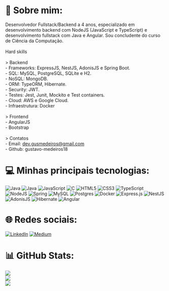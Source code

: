 # 💫 Sobre mim:
Desenvolvedor Fullstack/Backend a 4 anos, especializado em desenvolvimento backend com NodeJS (JavaScript e TypeScript) e desenvolvimento fullstack com Java e Angular. Sou concludente do curso de Ciência da Computação.<br><br>Hard skills<br><br>> Backend<br>- Frameworks: ExpressJS, NestJS, AdonisJS e Spring Boot.<br>- SQL: MySQL, PostgreSQL, SQLite e H2.<br>- NoSQL: MongoDB.<br>- ORM: TypeORM, Hibernate.<br>- Security: JWT.<br>- Testes: Jest, Junit, Mockito e Test containers.<br>- Cloud: AWS e Google Cloud.<br>- Infraestrutura: Docker<br><br>> Frontend<br>- AngularJS<br>- Bootstrap<br><br>> Contatos<br>- Email: dev.gusmedeiros@gmail.com<br>- Github: gustavo-medeiros18

# 💻 Minhas principais tecnologias:
![Java](https://img.shields.io/badge/java-%23ED8B00.svg?style=for-the-badge&logo=openjdk&logoColor=white) ![Java](https://img.shields.io/badge/java-%23ED8B00.svg?style=for-the-badge&logo=openjdk&logoColor=white) ![JavaScript](https://img.shields.io/badge/javascript-%23323330.svg?style=for-the-badge&logo=javascript&logoColor=%23F7DF1E) ![C](https://img.shields.io/badge/c-%2300599C.svg?style=for-the-badge&logo=c&logoColor=white) ![HTML5](https://img.shields.io/badge/html5-%23E34F26.svg?style=for-the-badge&logo=html5&logoColor=white) ![CSS3](https://img.shields.io/badge/css3-%231572B6.svg?style=for-the-badge&logo=css3&logoColor=white) ![TypeScript](https://img.shields.io/badge/typescript-%23007ACC.svg?style=for-the-badge&logo=typescript&logoColor=white) ![NodeJS](https://img.shields.io/badge/node.js-6DA55F?style=for-the-badge&logo=node.js&logoColor=white) ![Spring](https://img.shields.io/badge/spring-%236DB33F.svg?style=for-the-badge&logo=spring&logoColor=white) ![MySQL](https://img.shields.io/badge/mysql-4479A1.svg?style=for-the-badge&logo=mysql&logoColor=white) ![Postgres](https://img.shields.io/badge/postgres-%23316192.svg?style=for-the-badge&logo=postgresql&logoColor=white) ![Docker](https://img.shields.io/badge/docker-%230db7ed.svg?style=for-the-badge&logo=docker&logoColor=white) ![Express.js](https://img.shields.io/badge/express.js-%23404d59.svg?style=for-the-badge&logo=express&logoColor=%2361DAFB) ![NestJS](https://img.shields.io/badge/nestjs-%23E0234E.svg?style=for-the-badge&logo=nestjs&logoColor=white) ![AdonisJS](https://img.shields.io/badge/adonisjs-%23220052.svg?style=for-the-badge&logo=adonisjs&logoColor=white) ![Hibernate](https://img.shields.io/badge/Hibernate-59666C?style=for-the-badge&logo=Hibernate&logoColor=white) ![Angular](https://img.shields.io/badge/angular-%23DD0031.svg?style=for-the-badge&logo=angular&logoColor=white)

# 🌐 Redes sociais:
[![LinkedIn](https://img.shields.io/badge/LinkedIn-%230077B5.svg?logo=linkedin&logoColor=white)](https://linkedin.com/in/gustavo-medeiros-backend) [![Medium](https://img.shields.io/badge/Medium-12100E?logo=medium&logoColor=white)](https://medium.com/@@gugamedeiros517) 

# 📊 GitHub Stats:
![](https://github-readme-stats.vercel.app/api?username=gustavo-medeiros18&theme=github_dark&hide_border=false&include_all_commits=true&count_private=true)<br/>
![](https://github-readme-streak-stats.herokuapp.com/?user=gustavo-medeiros18&theme=github_dark&hide_border=false)<br/>
![](https://github-readme-stats.vercel.app/api/top-langs/?username=gustavo-medeiros18&theme=github_dark&hide_border=false&include_all_commits=true&count_private=true&layout=compact)

<!-- Proudly created with GPRM ( https://gprm.itsvg.in ) -->
